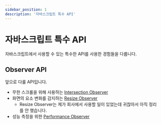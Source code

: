 ```yaml
---
sidebar_position: 1
description: '자바스크립트 특수 API'
---
```


# 자바스크립트 특수 API

자바스크립트에서 사용할 수 있는 특수한 API를 사용한 경험들을 다룹니다.

## Observer API

앞으로 다룰 API입니다.

- 무한 스크롤을 위해 사용하는 [Intersection Observer](https://developer.mozilla.org/ko/docs/Web/API/Intersection_Observer_API)
- 화면의 요소 변화를 감지하는 [Resize Observer](https://developer.mozilla.org/en-US/docs/Web/API/ResizeObserver)
  - Resize Observer는 제가 회사에서 사용할 일이 있었는데 귀찮아서 아직 정리를 안 했습니다.
- 성능 측정을 위한 [Performance Observer](https://developer.mozilla.org/en-US/docs/Web/API/PerformanceObserver)
